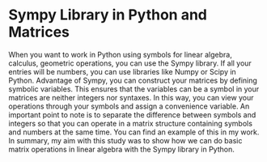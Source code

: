 # Sympy Library in Python and Matrices

When you want to work in Python using symbols for linear algebra, calculus, geometric operations, you can use the Sympy library. If all your entries will be numbers, you can use libraries like Numpy or Scipy in Python. Advantage of Sympy, you can construct your matrices by defining symbolic variables. This ensures that the variables can be a symbol in your matrices are neither integers nor syntaxes. In this way, you can view your operations through your symbols and assign a convenience variable. An important point to note is to separate the difference between symbols and integers so that you can operate in a matrix structure containing symbols and numbers at the same time. You can find an example of this in my work. In summary, my aim with this study was to show how we can do basic matrix operations in linear algebra with the Sympy library in Python.
